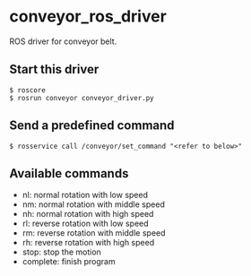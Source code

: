 # conveyor_ros_driver

ROS driver for conveyor belt.

## Start this driver
    $ roscore  
    $ rosrun conveyor conveyor_driver.py  

## Send a predefined command  
    $ rosservice call /conveyor/set_command "<refer to below>"  

## Available commands  
- nl: normal rotation with low speed  
- nm: normal rotation with middle speed  
- nh: normal rotation with high speed  
- rl: reverse rotation with low speed  
- rm: reverse rotation with middle speed  
- rh: reverse rotation with high speed  
- stop: stop the motion  
- complete: finish program  
